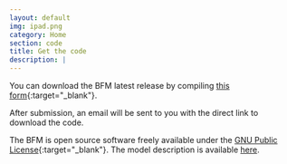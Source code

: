 ```yaml
---
layout: default
img: ipad.png
category: Home
section: code
title: Get the code
description: |
---
```


You can download the BFM latest release by compiling [this
form](https://docs.google.com/forms/d/e/1FAIpQLScI7N8AcvFxBeCD-EXwMXkQhgMwjhOLz3MYX8Kb47oPCXRv6w/viewform?usp=sf_link){:target="_blank"}.

After submission, an email will be sent to you with the direct link to
download the code.

The BFM is open source software freely available under the [GNU Public
License](http://www.gnu.org/licenses/gpl.html "GNU Public
License"){:target="_blank"}. The model description is available
[here](model-description).
